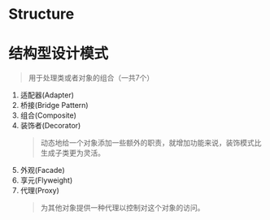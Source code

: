# Structure
# 结构型设计模式
> 用于处理类或者对象的组合（一共7个）

1. 适配器(Adapter)
2. 桥接(Bridge Pattern)
3. 组合(Composite)
4. 装饰者(Decorator)
    > 动态地给一个对象添加一些额外的职责，就增加功能来说，装饰模式比生成子类更为灵活。
5. 外观(Facade)
6. 享元(Flyweight)
7. 代理(Proxy)
    > 为其他对象提供一种代理以控制对这个对象的访问。